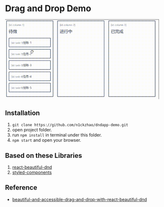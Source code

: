 # Drag and Drop Demo

![show](/public/show.gif)

## Installation

1. `git clone https://github.com/n1ckzhao/dndapp-demo.git`
2. open project folder.
3. run `npm install` in terminal under this folder.
4. `npm start` and open your browser.

## Based on these Libraries

1. [react-beautiful-dnd](https://github.com/atlassian/react-beautiful-dnd)
2. [styled-components](https://github.com/styled-components/styled-components)

## Reference

- [beautiful-and-accessible-drag-and-drop-with-react-beautiful-dnd](https://egghead.io/courses/beautiful-and-accessible-drag-and-drop-with-react-beautiful-dnd)
